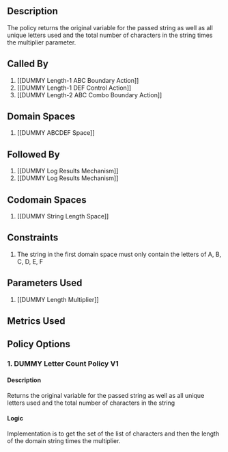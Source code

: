 ## Description

The policy returns the original variable for the passed string as well as all unique letters used and the total number of characters in the string times the multiplier parameter.
## Called By
1. [[DUMMY Length-1 ABC Boundary Action]]
2. [[DUMMY Length-1 DEF Control Action]]
3. [[DUMMY Length-2 ABC Combo Boundary Action]]
## Domain Spaces
1. [[DUMMY ABCDEF Space]]
## Followed By
1. [[DUMMY Log Results Mechanism]]
2. [[DUMMY Log Results Mechanism]]
## Codomain Spaces
1. [[DUMMY String Length Space]]
## Constraints
1. The string in the first domain space must only contain the letters of A, B, C, D, E, F
## Parameters Used
1. [[DUMMY Length Multiplier]]
## Metrics Used
## Policy Options
### 1. DUMMY Letter Count Policy V1
#### Description
Returns the original variable for the passed string as well as all unique letters used and the total number of characters in the string
#### Logic
Implementation is to get the set of the list of characters and then the length of the domain string times the multiplier.


